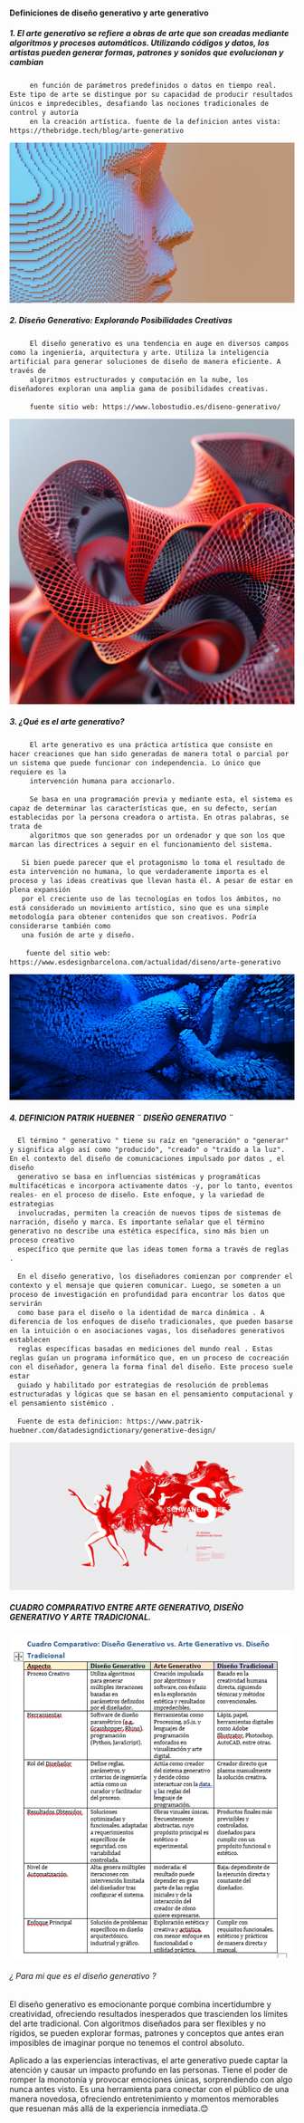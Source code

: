 #### Definiciones de diseño generativo y arte generativo

##### 1. El arte generativo se refiere a obras de arte que son creadas mediante algoritmos y procesos automáticos. Utilizando códigos y datos, los artistas pueden generar formas, patrones y sonidos que evolucionan y cambian 
         en función de parámetros predefinidos o datos en tiempo real. Este tipo de arte se distingue por su capacidad de producir resultados únicos e impredecibles, desafiando las nociones tradicionales de control y autoría 
         en la creación artística. fuente de la definicion antes vista: https://thebridge.tech/blog/arte-generativo
         
![image](../../../../assets/Actividad1/IMG1.png)

         
         
##### 2. Diseño Generativo: Explorando Posibilidades Creativas
         El diseño generativo es una tendencia en auge en diversos campos como la ingeniería, arquitectura y arte. Utiliza la inteligencia artificial para generar soluciones de diseño de manera eficiente. A través de 
         algoritmos estructurados y computación en la nube, los diseñadores exploran una amplia gama de posibilidades creativas.

         fuente sitio web: https://www.lobostudio.es/diseno-generativo/

![image](../../../../assets/Actividad1/IMG2.png)

##### 3. ¿Qué es el arte generativo?

         El arte generativo es una práctica artística que consiste en hacer creaciones que han sido generadas de manera total o parcial por un sistema que puede funcionar con independencia. Lo único que requiere es la 
         intervención humana para accionarlo.

         Se basa en una programación previa y mediante esta, el sistema es capaz de determinar las características que, en su defecto, serían establecidas por la persona creadora o artista. En otras palabras, se trata de 
         algoritmos que son generados por un ordenador y que son los que marcan las directrices a seguir en el funcionamiento del sistema.

       Si bien puede parecer que el protagonismo lo toma el resultado de esta intervención no humana, lo que verdaderamente importa es el proceso y las ideas creativas que llevan hasta él. A pesar de estar en plena expansión 
       por el creciente uso de las tecnologías en todos los ámbitos, no está considerado un movimiento artístico, sino que es una simple metodología para obtener contenidos que son creativos. Podría considerarse también como 
       una fusión de arte y diseño.

        fuente del sitio web: https://www.esdesignbarcelona.com/actualidad/diseno/arte-generativo
![image](../../../../assets/Actividad1/IMG3.png)


##### 4. DEFINICION PATRIK HUEBNER ¨ DISEÑO GENERATIVO ¨

      El término " generativo " tiene su raíz en "generación" o "generar" y significa algo así como "producido", "creado" o "traído a la luz". En el contexto del diseño de comunicaciones impulsado por datos , el diseño 
      generativo se basa en influencias sistémicas y programáticas multifacéticas e incorpora activamente datos -y, por lo tanto, eventos reales- en el proceso de diseño. Este enfoque, y la variedad de estrategias 
      involucradas, permiten la creación de nuevos tipos de sistemas de narración, diseño y marca. Es importante señalar que el término generativo no describe una estética específica, sino más bien un proceso creativo 
      específico que permite que las ideas tomen forma a través de reglas .

      En el diseño generativo, los diseñadores comienzan por comprender el contexto y el mensaje que quieren comunicar. Luego, se someten a un proceso de investigación en profundidad para encontrar los datos que servirán 
      como base para el diseño o la identidad de marca dinámica . A diferencia de los enfoques de diseño tradicionales, que pueden basarse en la intuición o en asociaciones vagas, los diseñadores generativos establecen 
      reglas específicas basadas en mediciones del mundo real . Estas reglas guían un programa informático que, en un proceso de cocreación con el diseñador, genera la forma final del diseño. Este proceso suele estar 
      guiado y habilitado por estrategias de resolución de problemas estructuradas y lógicas que se basan en el pensamiento computacional y el pensamiento sistémico .

      Fuente de esta definicion: https://www.patrik-huebner.com/datadesigndictionary/generative-design/

![image](../../../../assets/Actividad1/IMG4.png)

##### CUADRO COMPARATIVO ENTRE ARTE GENERATIVO, DISEÑO GENERATIVO Y ARTE TRADICIONAL. 

![image](../../../../assets/Actividad1/IMG5.png)


###### ¿ Para mi que es el diseño generativo ?

El diseño generativo es emocionante porque combina incertidumbre y creatividad, ofreciendo resultados inesperados que trascienden los límites del arte tradicional. Con algoritmos diseñados para ser flexibles y no rígidos, se pueden explorar formas, patrones y conceptos que antes eran imposibles de imaginar porque no tenemos el control absoluto.  

Aplicado a las experiencias interactivas, el arte generativo puede captar la atención y causar un impacto profundo en las personas. Tiene el poder de romper la monotonía y provocar emociones únicas, sorprendiendo con algo nunca antes visto. Es una herramienta para conectar con el público de una manera novedosa, ofreciendo entretenimiento y momentos memorables que resuenan más allá de la experiencia inmediata.😊

